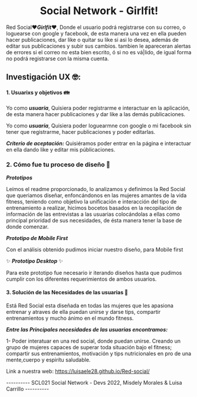 <h1 align="center"> Social Network - Girlfit! </h1> 

Red Social:heart:***Girlfit***:heart:, Donde el usuario podrá registrarse con su correo, o loguearse con google y facebook, de esta manera una vez en ella pueden hacer publicaciones, dar like o quitar su like si asi lo desea, además de editar sus publicaciones y subir sus cambios.
tambien le apareceran alertas de errores si el correo no esta bien escrito, ó si no es vá|lido, de igual forma no podrá registrarse con la misma cuenta.

## Investigación UX :nerd_face:: 

#### 1. Usuarixs y objetivos :family:

Yo como ***usuaria***, Quisiera poder registrarme e interactuar en la aplicación, de esta manera hacer publicaciones y dar like a las demás publicaciones.

Yo como ***usuaria***, Quisiera poder loguearmne con google o mi facebook sin tener que registrarme, hacer publicaciones y poder editarlas.


***Criterio de aceptación:*** Quisiéramos poder entrar en la página e interactuar en ella dando like y editar mis públicaciones. 

### 2. Cómo fue tu proceso de diseño :art:

***Prototipos***

Leímos el readme proporcionado, lo analizamos y definimos la Red Social que queriamos diseñar, enfoncándonos en las mujeres amantes de la vida fitness, teniendo como objetivo la unificación e interacción del tipo de entrenamiento a realizar, hicimos bocetos basados en la recopilación de información de las entrevistas a las usuarias colocándolas a ellas como principal prioridad de sus necesidades, de ésta manera tener la base de donde comenzar.

***Prototipo de Mobile First***

Con el análisis obtenido pudimos iniciar nuestro diseño, para Mobile first 

 :sparkles: ***Prototipo Desktop*** :sparkles:

 Para este prototipo fue necesario ir iterando diseños hasta que pudimos cumplir con los diferentes requerimientos de ambos usuarios. 

 
#### 3. Solución de las Necesidades de las usuarias :thinking:
Está Red Social esta diseñada en todas las mujeres que les apasiona entrenar y atraves de ella puedan unirse y darse tips, compartir entrenamientos y mucho ánimo en el mundo fitness.

***Entre las Principales necesidades de las usuarias encontramos:***

1- Poder interatuar en una red social, donde puedan unirse. Creando un grupo de mujeres capaces de superar toda situación bajo el fitness; compartir sus entrenamientos, motivación y tips nutricionales en pro de una mente,cuerpo y espirítu saludable.


Link a nuestra web:
https://luisaele28.github.io/Red-social/



---------- SCL021 Social Network - Devs 2022, Misdely Morales & Luisa Carrillo ----------